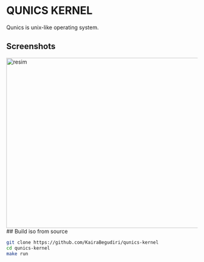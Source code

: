 # QUNICS KERNEL

Qunics is unix-like operating system.

## Screenshots
<img width="822" height="449" alt="resim" src="https://github.com/user-attachments/assets/0745882c-824d-4c89-afeb-bc059fb07380" />
## Build iso from source

```sh
git clone https://github.com/KairaBegudiri/qunics-kernel
cd qunics-kernel
make run
```
